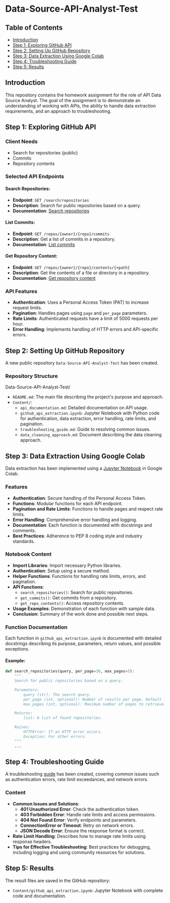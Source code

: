 # Data-Source-API-Analyst-Test

## Table of Contents

- [Introduction](#introduction)
- [Step 1: Exploring GitHub API](#step-1-exploring-github-api)
- [Step 2: Setting Up GitHub Repository](#step-2-setting-up-github-repository)
- [Step 3: Data Extraction Using Google Colab](#step-3-data-extraction-using-google-colab)
- [Step 4: Troubleshooting Guide](#step-4-troubleshooting-guide)
- [Step 5: Results](#step-5-results)

## Introduction

This repository contains the homework assignment for the role of API Data Source Analyst. The goal of the assignment is to demonstrate an understanding of working with APIs, the ability to handle data extraction requirements, and an approach to troubleshooting.

## Step 1: Exploring GitHub API

### Client Needs

- Search for repositories (public)
- Commits
- Repository contents

### Selected API Endpoints

#### Search Repositories:
- **Endpoint**: `GET /search/repositories`
- **Description**: Search for public repositories based on a query.
- **Documentation**: [Search repositories](https://docs.github.com/en/rest/search#search-repositories)

#### List Commits:
- **Endpoint**: `GET /repos/{owner}/{repo}/commits`
- **Description**: Get a list of commits in a repository.
- **Documentation**: [List commits](https://docs.github.com/en/rest/commits/commits#list-commits)

#### Get Repository Content:
- **Endpoint**: `GET /repos/{owner}/{repo}/contents/{+path}`
- **Description**: Get the contents of a file or directory in a repository.
- **Documentation**: [Get repository content](https://docs.github.com/en/rest/repos/contents#get-repository-content)

### API Features

- **Authentication**: Uses a Personal Access Token (PAT) to increase request limits.
- **Pagination**: Handles pages using `page` and `per_page` parameters.
- **Rate Limits**: Authenticated requests have a limit of 5000 requests per hour.
- **Error Handling**: Implements handling of HTTP errors and API-specific errors.

## Step 2: Setting Up GitHub Repository

A new public repository `Data-Source-API-Analyst-Test` has been created.

### Repository Structure

Data-Source-API-Analyst-Test/

- `README.md`: The main file describing the project's purpose and approach.
- `Content/`:
  - `api_documentation.md`: Detailed documentation on API usage.
  - `github_api_extraction.ipynb`: Jupyter Notebook with Python code for authentication, data extraction, error handling, rate limits, and pagination.
  - `troubleshooting_guide.md`: Guide to resolving common issues.
  - `data_cleaning_approach.md`: Document describing the data cleaning approach.

## Step 3: Data Extraction Using Google Colab

Data extraction has been implemented using a [Jupyter Notebook](`github_api_extraction.ipynb`) in Google Colab.

### Features

- **Authentication**: Secure handling of the Personal Access Token.
- **Functions**: Modular functions for each API endpoint.
- **Pagination and Rate Limits**: Functions to handle pages and respect rate limits.
- **Error Handling**: Comprehensive error handling and logging.
- **Documentation**: Each function is documented with docstrings and comments.
- **Best Practices**: Adherence to PEP 8 coding style and industry standards.

### Notebook Content

- **Import Libraries**: Import necessary Python libraries.
- **Authentication**: Setup using a secure method.
- **Helper Functions**: Functions for handling rate limits, errors, and pagination.
- **API Functions**:
  - `search_repositories()`: Search for public repositories.
  - `get_commits()`: Get commits from a repository.
  - `get_repo_contents()`: Access repository contents.
- **Usage Examples**: Demonstration of each function with sample data.
- **Conclusion**: Summary of the work done and possible next steps.

### Function Documentation

Each function in `github_api_extraction.ipynb` is documented with detailed docstrings describing its purpose, parameters, return values, and possible exceptions.

#### Example:

```python
def search_repositories(query, per_page=30, max_pages=5):
    """
    Search for public repositories based on a query.

    Parameters:
        query (str): The search query.
        per_page (int, optional): Number of results per page. Default is 30.
        max_pages (int, optional): Maximum number of pages to retrieve. Default is 5.

    Returns:
        list: A list of found repositories.

    Raises:
        HTTPError: If an HTTP error occurs.
        Exception: For other errors.
    """
    ...
```

## Step 4: Troubleshooting Guide

A troubleshooting [guide](`Content/troubleshooting_guide.md`) has been created, covering common issues such as authentication errors, rate limit exceedances, and network errors.

### Content

- **Common Issues and Solutions**:
  - **401 Unauthorized Error**: Check the authentication token.
  - **403 Forbidden Error**: Handle rate limits and access permissions.
  - **404 Not Found Error**: Verify endpoints and parameters.
  - **ConnectionError or Timeout**: Retry on network errors.
  - **JSON Decode Error**: Ensure the response format is correct.
- **Rate Limit Handling**: Describes how to manage rate limits using response headers.
- **Tips for Effective Troubleshooting**: Best practices for debugging, including logging and using community resources for solutions.

## Step 5: Results

The result files are saved in the GitHub repository:

- `Content/github_api_extraction.ipynb`: Jupyter Notebook with complete code and documentation.
